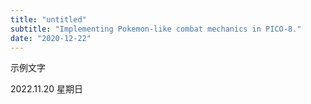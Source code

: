 ```yaml
---
title: "untitled"
subtitle: "Implementing Pokemon-like combat mechanics in PICO-8."
date: "2020-12-22"
---
```

示例文字

2022.11.20 星期日
